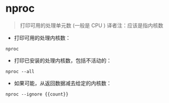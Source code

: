 # nproc

> 打印可用的处理单元数 (一般是 CPU ) 
译者注：应该是指内核数

- 打印可用的处理内核数：

`nproc`

- 打印已安装的处理内核数，包括不活动的：

`nproc --all`

- 如果可能，从返回数据减去给定的内核数：

`nproc --ignore {{count}}`

[#]: contributors: ([王兴宇，Linux & BC]，[玉叶]，[jim.大团结])